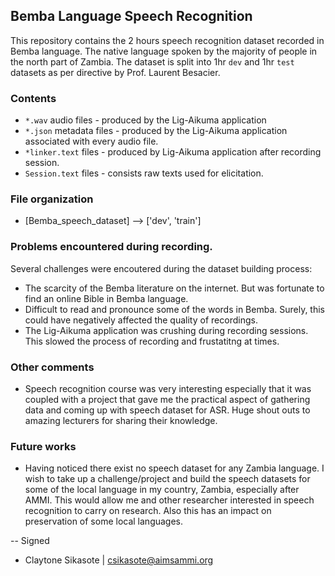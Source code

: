 ## Bemba Language Speech Recognition ##
This repository contains the 2 hours speech recognition dataset recorded in Bemba language. The native language spoken by the majority of people in the north part of Zambia. The dataset is split into 1hr `dev` and 1hr `test` datasets as per directive by Prof. Laurent Besacier.

### Contents
- `*.wav` audio files - produced by the Lig-Aikuma application
- `*.json` metadata files - produced by the Lig-Aikuma application associated with every audio file.
- `*linker.text` files - produced by Lig-Aikuma application after recording session.
- `Session.text` files - consists raw texts used for elicitation. 

### File organization
 - [Bemba_speech_dataset] --> ['dev', 'train']

### Problems encountered during recording.
Several challenges were encoutered during the dataset building process:
- The scarcity of the Bemba literature on the internet. But was fortunate to find an online Bible in Bemba language. 
- Difficult to read and pronounce some of the words in Bemba. Surely, this could have negatively affected the quality of recordings.
- The Lig-Aikuma application was crushing during recording sessions. This  slowed the process of recording and frustatitng at times.

### Other comments
- Speech recognition course was very interesting especially that it was coupled with a project that gave me the practical aspect of gathering data and coming up with speech dataset for ASR. Huge shout outs to amazing lecturers for sharing their knowledge.

### Future works
- Having noticed there exist no speech dataset for any Zambia language. I wish to take up a challenge/project and build the speech datasets for some of the local language in my country, Zambia, especially after AMMI. This would allow me and other researcher interested in speech recognition to carry on research. Also this has an impact on preservation of some local languages.


 -- Signed
 - Claytone Sikasote | csikasote@aimsammi.org



